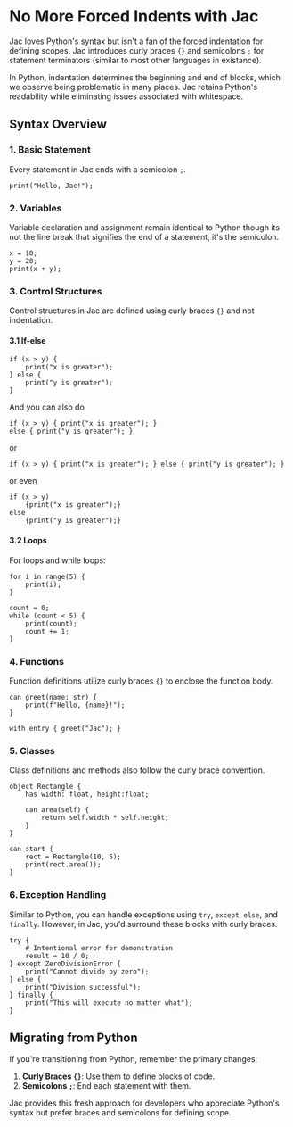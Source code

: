 # No More Forced Indents with Jac

Jac loves Python's syntax but isn't a fan of the forced indentation for defining scopes. Jac introduces curly braces `{}` and semicolons `;` for statement terminators (similar to most other languages in existance).

In Python, indentation determines the beginning and end of blocks, which we observe being problematic in many places.
Jac retains Python's readability while eliminating issues associated with whitespace.

## Syntax Overview

### 1. Basic Statement

Every statement in Jac ends with a semicolon `;`.

```jac
print("Hello, Jac!");
```

### 2. Variables

Variable declaration and assignment remain identical to Python though its not the line break that signifies the end of a statement, it's the semicolon.

```jac
x = 10;
y = 20;
print(x + y);
```

### 3. Control Structures

Control structures in Jac are defined using curly braces `{}` and not indentation.

#### 3.1 If-else

```jac
if (x > y) {
    print("x is greater");
} else {
    print("y is greater");
}
```

And you can also do

```jac
if (x > y) { print("x is greater"); }
else { print("y is greater"); }
```

or

```jac
if (x > y) { print("x is greater"); } else { print("y is greater"); }
```

or even

```jac
if (x > y)
    {print("x is greater");}
else
    {print("y is greater");}
```

#### 3.2 Loops

For loops and while loops:

```jac
for i in range(5) {
    print(i);
}

count = 0;
while (count < 5) {
    print(count);
    count += 1;
}
```

### 4. Functions

Function definitions utilize curly braces `{}` to enclose the function body.

```jac
can greet(name: str) {
    print(f"Hello, {name}!");
}

with entry { greet("Jac"); }
```

### 5. Classes

Class definitions and methods also follow the curly brace convention.

```jac
object Rectangle {
    has width: float, height:float;

    can area(self) {
        return self.width * self.height;
    }
}

can start {
    rect = Rectangle(10, 5);
    print(rect.area());
}
```

### 6. Exception Handling

Similar to Python, you can handle exceptions using `try`, `except`, `else`, and `finally`. However, in Jac, you'd surround these blocks with curly braces.

```jac
try {
    # Intentional error for demonstration
    result = 10 / 0;
} except ZeroDivisionError {
    print("Cannot divide by zero");
} else {
    print("Division successful");
} finally {
    print("This will execute no matter what");
}
```

## Migrating from Python

If you're transitioning from Python, remember the primary changes:

1. **Curly Braces `{}`**: Use them to define blocks of code.
2. **Semicolons `;`**: End each statement with them.

Jac provides this fresh approach for developers who appreciate Python's syntax but prefer braces and semicolons for defining scope.